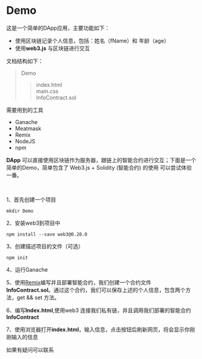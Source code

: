 # Demo
这是一个简单的DApp应用，主要功能如下：
* 使用区块链记录个人信息，包括：姓名（fName）和 年龄（age）
* 使用**web3.js** 与区块链进行交互

<p>
文档结构如下：

> Demo
>> index.html </br>
>> main.css </br>
>> InfoContract.sol </br>

</p>

需要用到的工具
* Ganache
* Meatmask
* Remix
* NodeJS
* npm


**DApp** 可以直接使用区块链作为服务器，跟链上的智能合约进行交互；下面是一个简单的Demo，简单包含了 Web3.js + Solidity (智能合约)  的使用
可以尝试体验一番。

</br>

1、首先创建一个项目
```
mkdir Demo
```
2、安装web3到项目中
```
npm install --save web3@0.20.0  
```

3、创建描述项目的文件（可选）
```
npm init
```

4、运行Ganache

5、使用[Remix](http://remix.ethereum.org)编写并且部署智能合约，我们创建一个合约文件 **InfoContract.sol**。通过这个合约，我们可以保存上述的个人信息，包含两个方法，get && set 方法。

6、编写**Index.html**,使用web3 连接我们私有链，并且调用我们部署的智能合约**InfoContract**

7、使用浏览器打开**index.html**，输入信息，点击按钮后刷新网页，将会显示你刚刚输入的信息

如果有疑问可以联系


